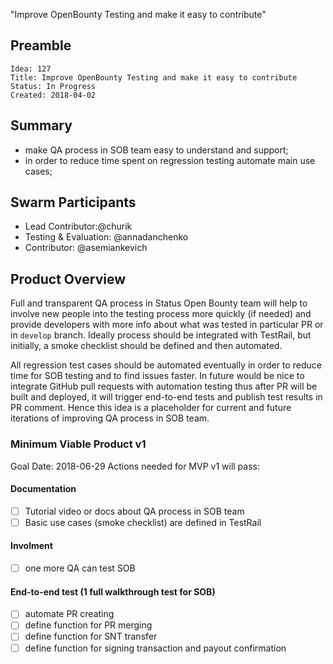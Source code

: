 "Improve OpenBounty Testing and make it easy to contribute"


## Preamble

    Idea: 127
    Title: Improve OpenBounty Testing and make it easy to contribute
    Status: In Progress
    Created: 2018-04-02

## Summary
- make QA process in SOB team easy to understand and support; 
- in order  to reduce time spent on regression testing automate main use cases;

## Swarm Participants

- Lead Contributor:@churik
- Testing & Evaluation: @annadanchenko 
- Contributor: @asemiankevich 

## Product Overview

Full and transparent QA process in Status Open Bounty team will help to involve new people into the testing process more quickly (if needed) and provide developers with more info about what was tested in particular PR or in `develop` branch. Ideally process should be integrated with TestRail, but initially, a smoke checklist should be defined and then automated.

All regression test cases should be automated eventually in order to reduce time for SOB testing and to find issues faster.
In future would be nice to integrate GitHub pull requests with automation testing thus after PR will be built and deployed,  it will trigger end-to-end tests and publish test results in PR comment.
Hence this idea is a placeholder for current and future iterations of improving QA process in SOB team.

### Minimum Viable Product v1

Goal Date: 2018-06-29
Actions needed for MVP v1 will pass:
#### Documentation 
- [ ] Tutorial video or docs about QA process in SOB team
- [ ] Basic use cases (smoke checklist) are defined in TestRail
#### Involment
- [ ]  one more QA can test SOB
#### End-to-end test (1 full walkthrough test for SOB)
- [ ] automate PR creating
- [ ] define function for PR merging
- [ ] define function for SNT transfer 
- [ ] define function for signing transaction and payout confirmation

